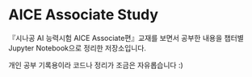 # AICE Associate Study

『시나공 AI 능력시험 AICE Associate편』교재를 보면서 공부한 내용을
챕터별 Jupyter Notebook으로 정리한 저장소입니다.

개인 공부 기록용이라 코드나 정리가 조금은 자유롭습니다 :)
